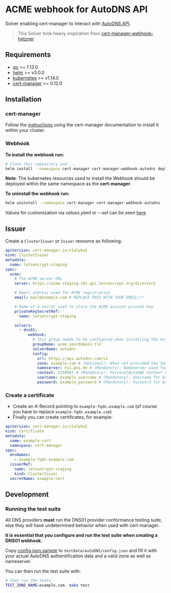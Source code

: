 # ACME webhook for AutoDNS API

Solver enabling cert-manager to interact with [AutoDNS API](https://help.internetx.com/display/APIXMLEN/JSON+API+Basics).

> This Solver took heavy inspiration from [cert-manager-webhook-hetzner](https://github.com/vadimkim/cert-manager-webhook-hetzner)

## Requirements

* [go](https://golang.org/) >= 1.13.0
* [helm](https://helm.sh/) >= v3.0.0
* [kubernetes](https://kubernetes.io/) >= v1.14.0
* [cert-manager](https://cert-manager.io/) >= 0.12.0

## Installation

### cert-manager

Follow the [instructions](https://cert-manager.io/docs/installation/) using the cert-manager documentation to install it within your cluster.

### Webhook

**To install the webhook run:**

```bash
# Clone this repository and ...
helm install --namespace cert-manager cert-manager-webhook-autodns deploy/cert-manager-webhook-autodns
```

**Note**: The kubernetes resources used to install the Webhook should be deployed within the same namespace as the **cert-manager**.

**To uninstall the webhook run:**

```bash
helm uninstall --namespace cert-manager cert-manager-webhook-autodns
```

Values for customization via *values.yaml* or *--set* can be seen [here](deploy/cert-manager-webhook-autodns/values.yaml)

## Issuer

Create a `ClusterIssuer` or `Issuer` resource as following:

```yaml
apiVersion: cert-manager.io/v1alpha2
kind: ClusterIssuer
metadata:
  name: letsencrypt-staging
spec:
  acme:
    # The ACME server URL
    server: https://acme-staging-v02.api.letsencrypt.org/directory

    # Email address used for ACME registration
    email: mail@example.com # REPLACE THIS WITH YOUR EMAIL!!!

    # Name of a secret used to store the ACME account private key
    privateKeySecretRef:
      name: letsencrypt-staging

    solvers:
      - dns01:
          webhook:
            # This group needs to be configured when installing the helm package, otherwise the webhook won't have permission to create an ACME challenge for this API group.
            groupName: acme.yourdomain.tld
            solverName: autodns
            config:
              url: https://api.autodns.com/v1
              zone: example.com # (Optional): When not provided the Zone will obtained by cert-manager's ResolvedZone
              nameserver: ns1.pns.de # (Mandatory): Nameserver used for RR updates
              context: 1234567 # (Mandatory): PersonalAutoDNS Context number used for authentification
              username: example_username # (Mandatory): Username for basic auth.
              password: example_password # (Mandatory): Password for basic auth.
```

### Create a certificate

* Create an A-Record pointing to `example-fqdn.example.com` (of course you have to replace `example-fqdn.example.com`)
* Finally you can create certificates, for example:

```yaml
apiVersion: cert-manager.io/v1alpha2
kind: Certificate
metadata:
  name: example-cert
  namespace: cert-manager
spec:
  dnsNames:
    - example-fqdn.example.com
  issuerRef:
    name: letsencrypt-staging
    kind: ClusterIssuer
  secretName: example-cert
```

## Development

### Running the test suite

All DNS providers **must** run the DNS01 provider conformance testing suite,
else they will have undetermined behavior when used with cert-manager.

**It is essential that you configure and run the test suite when creating a DNS01 webhook.**

Copy [config.json.sample](testdata/autoDNS/config.json.sample) to `testdata/autoDNS/config.json`
and fill it with your actual AutoDNS authentification data and a valid zone as well as nameserver.

You can then run the test suite with:

```bash
# then run the tests
TEST_ZONE_NAME=example.com. make test
```
